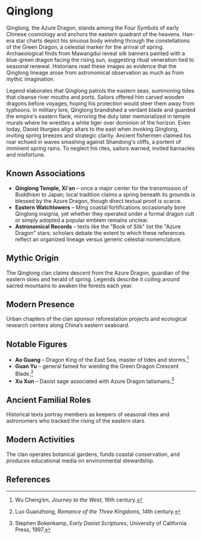 # Qinglong

Qinglong, the Azure Dragon, stands among the Four Symbols of early Chinese cosmology and anchors the eastern quadrant of the heavens. Han-era star charts depict his sinuous body winding through the constellations of the Green Dragon, a celestial marker for the arrival of spring. Archaeological finds from Mawangdui reveal silk banners painted with a blue-green dragon facing the rising sun, suggesting ritual veneration tied to seasonal renewal. Historians read these images as evidence that the Qinglong lineage arose from astronomical observation as much as from mythic imagination.

Legend elaborates that Qinglong patrols the eastern seas, summoning tides that cleanse river mouths and ports. Sailors offered him carved wooden dragons before voyages, hoping his protection would steer them away from typhoons. In military lore, Qinglong brandished a verdant blade and guarded the empire's eastern flank, mirroring the duty later memorialized in temple murals where he wrestles a white tiger over dominion of the horizon. Even today, Daoist liturgies align altars to the east when invoking Qinglong, inviting spring breezes and strategic clarity. Ancient fishermen claimed his roar echoed in waves smashing against Shandong's cliffs, a portent of imminent spring rains. To neglect his rites, sailors warned, invited barnacles and misfortune.

## Known Associations

- **Qinglong Temple, Xi'an** – once a major center for the transmission of Buddhism to Japan; local tradition claims a spring beneath its grounds is blessed by the Azure Dragon, though direct textual proof is scarce.
- **Eastern Watchtowers** – Ming coastal fortifications occasionally bore Qinglong insignia, yet whether they operated under a formal dragon cult or simply adopted a popular emblem remains unclear.
- **Astronomical Records** – texts like the "Book of Silk" list the "Azure Dragon" stars; scholars debate the extent to which these references reflect an organized lineage versus generic celestial nomenclature.


## Mythic Origin
The Qinglong clan claims descent from the Azure Dragon, guardian of the eastern skies and herald of spring. Legends describe it coiling around sacred mountains to awaken the forests each year.

## Modern Presence
Urban chapters of the clan sponsor reforestation projects and ecological research centers along China’s eastern seaboard.

## Notable Figures
- **Ao Guang** – Dragon King of the East Sea, master of tides and storms.[^1]
- **Guan Yu** – general famed for wielding the Green Dragon Crescent Blade.[^2]
- **Xu Xun** – Daoist sage associated with Azure Dragon talismans.[^3]

## Ancient Familial Roles
Historical texts portray members as keepers of seasonal rites and astronomers who tracked the rising of the eastern stars.

## Modern Activities
The clan operates botanical gardens, funds coastal conservation, and produces educational media on environmental stewardship.

## References
[^1]: Wu Cheng’en, *Journey to the West*, 16th century.
[^2]: Luo Guanzhong, *Romance of the Three Kingdoms*, 14th century.
[^3]: Stephen Bokenkamp, *Early Daoist Scriptures*, University of California Press, 1997.
